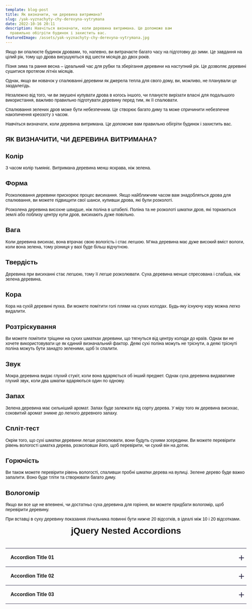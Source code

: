 ```yaml
---
template: blog-post
title: Як визначити, чи деревина витримана?
slug: /yak-vyznachyty-chy-derevyna-vytrymana
date: 2022-10-16 20:11
description: Навчіться визначати, коли деревина витримана. Це допоможе вам
  правильно обігріти будинок і захистить вас.
featuredImage: /assets/yak-vyznachyty-chy-derevyna-vytrymana.jpg
---
```


Якщо ви опалюєте будинок дровами, то, напевно, ви витрачаєте багато часу на підготовку до зими. Це завдання на цілий рік, тому що дрова висушуються від шести місяців до двох років.

Пізня зима та рання весна – ідеальний час для рубки та зберігання деревини на наступний рік. Це дозволяє деревині сушитися протягом літніх місяців.

Однак, якщо ви новачок у спалюванні деревини як джерела тепла для свого дому, ви, можливо, не планували це заздалегідь. 

Незалежно від того, чи ви змушені купувати дрова в когось іншого, чи плануєте вирізати власні для подальшого використання, важливо правильно підготувати деревину перед тим, як її спалювати.

Спалювання зелених дров може бути небезпечним. Це створює багато диму та може спричинити небезпечне накопичення креозоту з часом. 

Навчіться визначати, коли деревина витримана. Це допоможе вам правильно обігріти будинок і захистить вас.

## ЯК ВИЗНАЧИТИ, ЧИ ДЕРЕВИНА ВИТРИМАНА?

## Колір 

З часом колір тьмяніє. Витримана деревина менш яскрава, ніж зелена.

## Форма

Розколювання деревини прискорює процес висихання. Якщо найближчим часом вам знадобляться дрова для спалювання, ви можете підвищити свої шанси, купивши дрова, які були розколоті. 

Розколена деревина висохне швидше, ніж поліна в штабелі. Поліна та не розколоті шматки дров, які торкаються землі або поблизу центру купи дров, висихають дуже повільно.

## Вага 

Коли деревина висихає, вона втрачає свою вологість і стає легшою. М’яка деревина має дуже високий вміст вологи, коли вона зелена, тому різниця у вазі буде більш відчутною.

## Твердість

Деревина при висиханні стає легшою, тому її легше розколювати. Суха деревина менше спресована і слабша, ніж зелена деревина.

## Кора

Кора на сухій деревині пухка. Ви можете помітити голі плями на сухих колодах. Будь-яку існуючу кору можна легко видалити.

## Розтріскування

Ви можете помітити тріщини на сухих шматках деревини, що тягнуться від центру колоди до країв. Однак ви не хочете використовувати це як єдиний визначальний фактор. Деякі сухі поліна можуть не тріснути, а деякі тріснуті поліна можуть бути занадто зеленими, щоб їх спалити.

## Звук 

Мокра деревина видає глухий стукіт, коли вона вдаряється об інший предмет. Однак суха деревина видаватиме глухий звук, коли два шматки вдаряються один по одному.

## Запах

Зелена деревина має сильніший аромат. Запах буде залежати від сорту дерева. У міру того як деревина висихає, соковитий аромат зникне до легкого деревного запаху.

## Спліт-тест

Окрім того, що сухі шматки деревини легше розколювати, вони будуть сухими зсередини. Ви можете перевірити рівень вологості шматка дерева, розколовши його, щоб перевірити, чи сухий він на дотик.

## Горючість

Ви також можете перевірити рівень вологості, спаливши пробні шматки дерева на вулиці. Зелене дерево буде важко запалити. Воно буде тліти та створювати багато диму.

## Вологомір

Якщо ви все ще не впевнені, чи достатньо суха деревина для горіння, ви можете придбати вологомір, щоб перевірити деревину. 

При вставці в суху деревину показання лічильника повинні бути нижче 20 відсотків, в ідеалі між 10 і 20 відсотками.

<style type="text/css">
/**
 * Required CSS 
 */
.accordion__title {
  cursor: pointer;
  margin: 0;
  position: relative;
}

.accordion__icon {
  position: absolute;
  top: 50%;
  right: 24px;
  transform: translateY(-50%);
}

.accordion__icon .line-01,
.accordion__icon .line-02 {
  position: absolute;
  top: 50%;
  left: 50%;
  width: 16px;
  height: 2px;
  background-color: #272343;
  transition: 0.3s;
}

.accordion__icon .line-02 {
  transform: rotate(90deg);
}

.accordion__content {
  display: none;
}

.accordion--open > .accordion__title .line-02 {
  transform: rotate(0deg);
}
/* end Required CSS */

/**
 * Now let's make it look pretty! 
 */
body {
  font-family: "Rubik", sans-serif;
  max-width: 768px;
  margin: 0 auto;
  padding: 40px 5%;
  color: #111;
  overflow-y: scroll;
}

h1 {
  text-align: center;
  margin: 0 0 40px;
}

.accordion {
  margin-top: -1px;
  border-top: 1px solid #272343;
  border-bottom: 1px solid #272343;
}

.accordion__title {
  padding: 20px 16px;
  font-size: 16px;
  transition: 0.2s;
}

.accordion__content {
  padding: 24px 16px;
}

.accordion__content p {
  margin: 0 0 16px;
}

.accordion__title:hover {
  background-color: #433d6f;
  color: #fff;
}

.accordion__title:hover .line-01,
.accordion__title:hover .line-02 {
  background-color: #fff;
}

.accordion--open > .accordion__title {
  background-color: #272343;
  color: #fff;
}

.accordion--open > .accordion__title .line-01,
.accordion--open > .accordion__title .line-02 {
  background-color: #fff;
}

.accordion--nested .accordion__title {
  padding: 16px;
  font-size: 14px;
}

.accordion--nested .accordion__content {
  padding: 24px 16px 16px;
}

</style>

<script language="JavaScript">
// When any accordion title is clicked...
$(".accordion__title").click(function() {
  const $accordion_wrapper = $(this).parent();
  const $accordion_content = $(this).parent().find(".accordion__content").first();
  const $accordion_open = "accordion--open";

  // If this accordion is already open
  if ($accordion_wrapper.hasClass($accordion_open)) {
    $accordion_content.slideUp();                     // Close the content.
    $accordion_wrapper.removeClass($accordion_open);  // Remove the accordionm--open class.
  }
  // If this accordion is not already open
  else {
    $accordion_content.slideDown();                 // Show this accordion's content.
    $accordion_wrapper.addClass($accordion_open);   // Add the accordion--open class.
  }
});
</script>

<h1>jQuery Nested Accordions</h1>

<div class="accordion">
  <h4 class="accordion__title">
    Accordion Title 01
    <i class="accordion__icon">
      <div class="line-01"></div>
      <div class="line-02"></div>
    </i>
  </h4><!-- end .accordion__title -->
  <div class="accordion__content">
    <div class="accordion accordion--nested">
      <h4 class="accordion__title">
        Accordion Nested Title 01
        <i class="accordion__icon">
          <div class="line-01"></div>
          <div class="line-02"></div>
        </i>
      </h4><!-- end .accordion__title -->
      <div class="accordion__content">
        <p>Lorem ipsum dolor sit amet, consectetuer adipiscing elit. Donec odio.</p>
        <p>Quisque volutpat mattis eros. Nullam malesuada erat ut turpis. Suspendisse urna nibh, viverra non, semper
          suscipit, posuere a, pede.</p>
      </div><!-- end .accordion__content -->
    </div><!-- end .accordion nested 01 -->
    <div class="accordion accordion--nested">
      <h4 class="accordion__title">
        Accordion Nested Title 02
        <i class="accordion__icon">
          <div class="line-01"></div>
          <div class="line-02"></div>
        </i>
      </h4><!-- end .accordion__title -->
      <div class="accordion__content">
        <p>Lorem ipsum dolor sit amet, consectetuer adipiscing elit. Donec odio.</p>
        <p>Quisque volutpat mattis eros. Nullam malesuada erat ut turpis. Suspendisse urna nibh, viverra non, semper
          suscipit, posuere a, pede.</p>
      </div><!-- end .accordion__content -->
    </div><!-- end .accordion nested 02 -->
  </div><!-- end .accordion__content -->
</div><!-- end .accordion 01 -->

<div class="accordion">
  <h4 class="accordion__title">
    Accordion Title 02
    <i class="accordion__icon">
      <div class="line-01"></div>
      <div class="line-02"></div>
    </i>
  </h4><!-- end .accordion__title -->
  <div class="accordion__content">
    <div class="accordion accordion--nested">
      <h4 class="accordion__title">
        Accordion Nested Title 01
        <i class="accordion__icon">
          <div class="line-01"></div>
          <div class="line-02"></div>
        </i>
      </h4><!-- end .accordion__title -->
      <div class="accordion__content">
        <p>Lorem ipsum dolor sit amet, consectetuer adipiscing elit. Donec odio.</p>
        <p>Quisque volutpat mattis eros. Nullam malesuada erat ut turpis. Suspendisse urna nibh, viverra non, semper
          suscipit, posuere a, pede.</p>
      </div><!-- end .accordion__content -->
    </div><!-- end .accordion nested 01 -->
    <div class="accordion accordion--nested">
      <h4 class="accordion__title">
        Accordion Nested Title 02
        <i class="accordion__icon">
          <div class="line-01"></div>
          <div class="line-02"></div>
        </i>
      </h4><!-- end .accordion__title -->
      <div class="accordion__content">
        <p>Lorem ipsum dolor sit amet, consectetuer adipiscing elit. Donec odio.</p>
        <p>Quisque volutpat mattis eros. Nullam malesuada erat ut turpis. Suspendisse urna nibh, viverra non, semper
          suscipit, posuere a, pede.</p>
      </div><!-- end .accordion__content -->
    </div><!-- end .accordion nested 02 -->
  </div><!-- end .accordion__content -->
</div><!-- end .accordion 02 -->

<div class="accordion">
  <h4 class="accordion__title">
    Accordion Title 03
    <i class="accordion__icon">
      <div class="line-01"></div>
      <div class="line-02"></div>
    </i>
  </h4><!-- end .accordion__title -->
  <div class="accordion__content">
    <div class="accordion accordion--nested">
      <h4 class="accordion__title">
        Accordion Nested Title 01
        <i class="accordion__icon">
          <div class="line-01"></div>
          <div class="line-02"></div>
        </i>
      </h4><!-- end .accordion__title -->
      <div class="accordion__content">
        <p>Lorem ipsum dolor sit amet, consectetuer adipiscing elit. Donec odio.</p>
        <p>Quisque volutpat mattis eros. Nullam malesuada erat ut turpis. Suspendisse urna nibh, viverra non, semper
          suscipit, posuere a, pede.</p>
      </div><!-- end .accordion__content -->
    </div><!-- end .accordion nested 01 -->
    <div class="accordion accordion--nested">
      <h4 class="accordion__title">
        Accordion Nested Title 02
        <i class="accordion__icon">
          <div class="line-01"></div>
          <div class="line-02"></div>
        </i>
      </h4><!-- end .accordion__title -->
      <div class="accordion__content">
        <p>Lorem ipsum dolor sit amet, consectetuer adipiscing elit. Donec odio.</p>
        <p>Quisque volutpat mattis eros. Nullam malesuada erat ut turpis. Suspendisse urna nibh, viverra non, semper
          suscipit, posuere a, pede.</p>
      </div><!-- end .accordion__content -->
    </div><!-- end .accordion nested 02 -->
  </div><!-- end .accordion__content -->
</div><!-- end .accordion 03 -->



